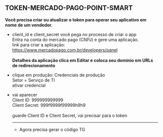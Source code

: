 ## TOKEN-MERCADO-PAGO-POINT-SMART

<b>Você precisa criar ou atualizar o token para operar seu aplicativo em nome de um vendedor.</b><br>

- client_id e client_secret você pega no processo de criar o app<br>
  Entra na conta do mercado pago (CNPJ) e gere uma aplicação.<br>
  link para criar a aplicação: https://www.mercadopago.com.br/developers/panel<br><br>
  <b>Detalhes da aplicação clica em Editar e coloca seu dominio em URLs de redirecionamento</b><br>

- clique em produção: Credenciais de produção<br>
  Setor = Serviço de TI<br>
  ativar credencial <br>
- vai aparecer<br>
  Client ID: 999999999999<br>
  Client Secret: 999f9999f99999h9h9<br><br>
  guarde Client ID e Client Secret, vai precisar para o token<br><hr>

  - Agora precisa gerar o código TG<br>
